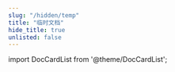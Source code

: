```yaml
---
slug: "/hidden/temp"
title: "临时文档"
hide_title: true
unlisted: false
---
```


import DocCardList from '@theme/DocCardList';

<DocCardList />
